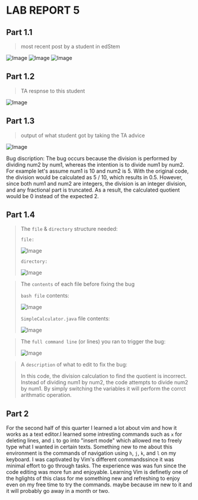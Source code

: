 LAB REPORT 5
===

Part 1.1
---

> most recent post by a student in edStem


![Image](part1.png)
![Image](error.png)
![Image](part3.png)

Part 1.2
---

> TA respnse to this student

![Image](TA.png)

Part 1.3
---

> output of what student got by taking the TA advice

![Image](student.png)

Bug discription: The bug occurs because the division is performed by dividing num2 by num1, whereas the intention is to divide num1 by num2. For example 
let's assume num1 is 10 and num2 is 5. With the original code, the division would be calculated as 5 / 10, which results in 0.5. However, since both num1 and num2 are integers, 
the division is an integer division, and any fractional part is truncated. As a result, the calculated quotient would be 0 instead of the expected 2.

Part 1.4
---

> The `file` & `directory` structure needed:
> 
> `file:` 
> 
> ![Image](files.png)
> 
> `directory:`
> 
> ![Image](directory.png)

> The `contents` of each file before fixing the bug
> 
> `bash file` contents:
> 
> ![Image](bash.png)
> 
> `SimpleCalculator.java` file contents:
> 
> ![Image](labReport.png)

> The `full command line` (or lines) you ran to trigger the bug:
>
>![Image](directory.png)

> A `description` of what to edit to fix the bug:
> 
> In this code, the division calculation to find the quotient is incorrect. Instead of dividing num1 by num2, the code attempts to divide num2 by num1. By simply switching the variables it will perform the corrct arithmatic operation.

Part 2
---

For the second half of this quarter I learned a lot about vim and how it works as a text editor.I learned some intresting commands such as `x` for deleting lines, and `i` to go into "insert mode" which allowed me to freely type what I wanted in certain texts. Something new to me about this environment is the commands of navigation using `h`, `j`, `k`, and `l` on my keyboard. I was captivated by Vim's different commandssince it was minimal effort to go through tasks. The experience was was fun since the code editing was more fun and enjoyable. Learning Vim is definetly one of the hglights of this class for me something new and refreshing to enjoy even on my free time to try the commands. maybe because im new to it and it will probably go away in a month or two.
